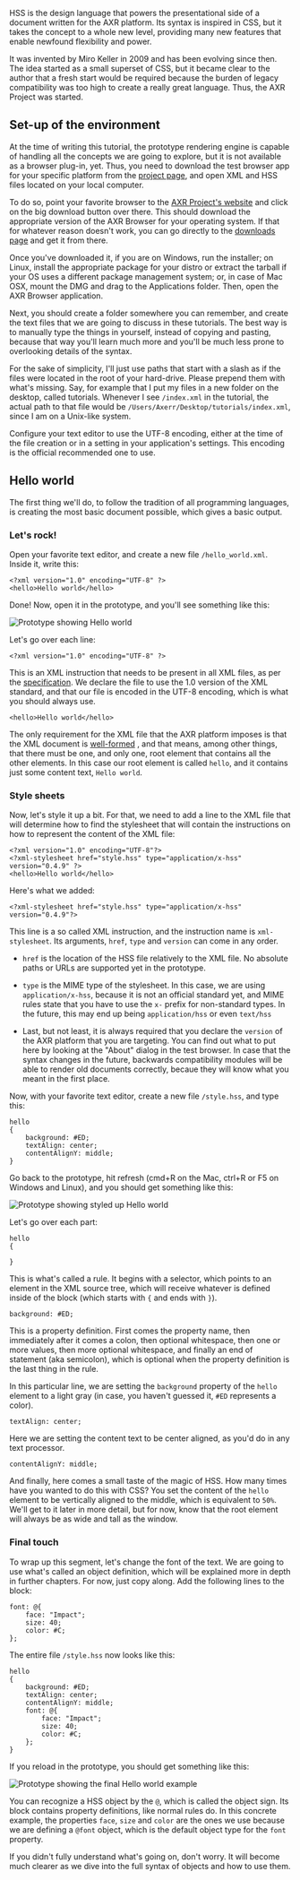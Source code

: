 HSS is the design language that powers the presentational side of a document
written for the AXR platform. Its syntax is inspired in CSS, but it takes the
concept to a whole new level, providing many new features that enable newfound
flexibility and power.

It was invented by Miro Keller in 2009 and has been evolving since then. The
idea started as a small superset of CSS, but it became clear to the author that
a fresh start would be required because the burden of legacy compatibility was
too high to create a really great language. Thus, the AXR Project was started.

Set-up of the environment
-------------------------
At the time of writing this tutorial, the prototype rendering engine is capable
of handling all the concepts we are going to explore, but it is not available as
a browser plug-in, yet. Thus, you need to download the test browser app for your
specific platform from the [project page](http://axrproject.org/), and open XML
and HSS files located on your local computer.

To do so, point your favorite browser to the [AXR Project's website](http://axrproject.org/)
and click on the big download button over there. This should download the
appropriate version of the AXR Browser for your operating system. If that
for whatever reason doesn't work, you can go directly to the
[downloads page](http://axrproject.org/downloads/) and get it from there.

Once you've downloaded it, if you are on Windows, run the installer; on Linux,
install the appropriate package for your distro or extract the tarball if your
OS uses a different package management system; or, in case of Mac OSX, mount the
DMG and drag to the Applications folder. Then, open the AXR Browser application.

Next, you should create a folder somewhere you can remember, and create the text
files that we are going to discuss in these tutorials. The best way is to
manually type the things in yourself, instead of copying and pasting, because
that way you'll learn much more and you'll be much less prone to overlooking
details of the syntax.

For the sake of simplicity, I'll just use paths that start with a slash as if
the files were located in the root of your hard-drive. Please prepend them with
what's missing. Say, for example that I put my files in a new folder on the
desktop, called tutorials. Whenever I see `/index.xml` in the tutorial, the
actual path to that file would be `/Users/Axerr/Desktop/tutorials/index.xml`,
since I am on a Unix-like system.

Configure your text editor to use the UTF-8 encoding, either at the time of the
file creation or in a setting in your application's settings. This encoding is
the official recommended one to use.

Hello world
-----------
The first thing we'll do, to follow the tradition of all programming languages,
is creating the most basic document possible, which gives a basic output.

### Let's rock!
Open your favorite text editor, and create a new file `/hello_world.xml`. Inside
it, write this:

	<?xml version="1.0" encoding="UTF-8" ?>
	<hello>Hello world</hello>

Done! Now, open it in the prototype, and you'll see something like this:

![Prototype showing Hello world](1001.jpg)

Let's go over each line:

	<?xml version="1.0" encoding="UTF-8" ?>

This is an XML instruction that needs to be present in all XML files, as per the
[specification](http://spec.axrproject.org/). We declare the file to use the 1.0
version of the XML standard, and that our file is encoded in the UTF-8 encoding,
which is what you should always use.

	<hello>Hello world</hello>

The only requirement for the XML file that the AXR platform imposes is that the
XML document is [well-formed](http://en.wikipedia.org/wiki/XML#Well-formedness_and_error-handling)
, and that means, among other things, that there must be one, and only one, root
element that contains all the other elements. In this case our root element is
called `hello`, and it contains just some content text, `Hello world`.

### Style sheets
Now, let's style it up a bit. For that, we need to add a line to the XML file
that will determine how to find the stylesheet that will contain the
instructions on how to represent the content of the XML file:

	<?xml version="1.0" encoding="UTF-8"?>
	<?xml-stylesheet href="style.hss" type="application/x-hss" version="0.4.9" ?>
	<hello>Hello world</hello>

Here's what we added:

	<?xml-stylesheet href="style.hss" type="application/x-hss" version="0.4.9"?>

This line is a so called XML instruction, and the instruction name is
`xml-stylesheet`. Its arguments, `href`, `type` and `version` can come in any
order.

- `href` is the location of the HSS file relatively to the XML file. No absolute
  paths or URLs are supported yet in the prototype.

- `type` is the MIME type of the stylesheet. In this case, we are using
  `application/x-hss`, because it is not an official standard yet, and MIME
  rules state that you have to use the `x-` prefix for non-standard types. In
  the future, this may end up being `application/hss` or even `text/hss`

- Last, but not least, it is always required that you declare the `version` of
the AXR platform that you are targeting. You can find out what to put here by
looking at the "About" dialog in the test browser. In case that the syntax
changes in the future, backwards compatibility modules will be able to render
old documents correctly, becaue they will know what you meant in the first
place.

Now, with your favorite text editor, create a new file `/style.hss`, and type
this:

	hello
	{
		background: #ED;
		textAlign: center;
		contentAlignY: middle;
	}

Go back to the prototype, hit refresh (cmd+R on the Mac, ctrl+R or F5 on Windows
and Linux), and you should get something like this:

![Prototype showing styled up Hello world](1002.jpg)

Let's go over each part:

	hello
	{

	}

This is what's called a rule. It begins with a selector, which points to an
element in the XML source tree, which will receive whatever is defined inside of
the block (which starts with `{` and ends with `}`).

	background: #ED;

This is a property definition. First comes the property name, then immediately
after it comes a colon, then optional whitespace, then one or more values, then
more optional whitespace, and finally an end of statement (aka semicolon), which
is optional when the property definition is the last thing in the rule.

In this particular line, we are setting the `background` property of the
`hello` element to a light gray (in case, you haven't guessed it, `#ED`
represents a color).

	textAlign: center;

Here we are setting the content text to be center aligned, as you'd do in any
text processor.

	contentAlignY: middle;

And finally, here comes a small taste of the magic of HSS. How many times have
you wanted to do this with CSS? You set the content of the `hello` element to
be vertically aligned to the middle, which is equivalent to `50%`. We'll get to
it later in more detail, but for now, know that the root element will always be
as wide and tall as the window.

### Final touch
To wrap up this segment, let's change the font of the text. We are going to use
what's called an object definition, which will be explained more in depth in
further chapters. For now, just copy along. Add the following lines to the
block:

	font: @{
		face: "Impact";
		size: 40;
		color: #C;
	};

The entire file `/style.hss` now looks like this:

	hello
	{
		background: #ED;
		textAlign: center;
		contentAlignY: middle;
		font: @{
			face: "Impact";
			size: 40;
			color: #C;
		};
	}

If you reload in the prototype, you should get something like this:

![Prototype showing the final Hello world example](1003.jpg)

You can recognize a HSS object by the `@`, which is called the object sign. Its
block contains property definitions, like normal rules do. In this concrete
example, the properties `face`, `size` and `color` are the ones we use because
we are defining a `@font` object, which is the default object type for the
`font` property.

If you didn't fully understand what's going on, don't worry. It will become much
clearer as we dive into the full syntax of objects and how to use them.
